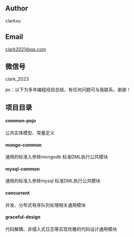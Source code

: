 ## Author
clarkxu
## Email
clark2021@qq.com 
## 微信号
clark_2023

ps：以下为多年编程经验总结，有任何问题可与我联系，谢谢！

## 项目目录
#### common-pojo 
公共实体模型、常量定义

#### mongo-common 
通用的标准入参转mongodb 标准DML执行公共模块

#### mysql-common 
通用的标准入参转mysql 标准DML执行公共模块

#### concurrent 
并发、分布式有序队列处理相关通用模块

#### graceful-design
代码解耦、非侵入式日志等实现优雅的代码设计通用模块
